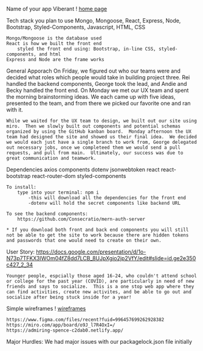Name of your app
    Viberant
        ! [home page](/img/ViberantHome.png)

Tech stack you plan to use
    Mongo, Mongoose, React, Express, Node, Bootstrap, Styled-Components, Javascript, HTML, CSS

    Mongo/Mongoose is the database used
    React is how we built the front end
        styled the front end using: Bootstrap, in-line CSS, styled-components, and html
    Express and Node are the frame works

General Apporach
    On Friday, we figured out who our teams were and decided what roles which people would take in building project three.  Rei handled the backend components, George took the lead, and Andie and Becky handled the front end.  On Monday we met our UX team and spent the morning brainstorming ideas. We each came up with five ideas, presented to the team, and from there we picked our favorite one and ran with it.  

    While we waited for the UX team to design, we built out our site using miro.  Then we slowly built out components and potential schemas organized by using the GitHub kanban board.  Monday afternoon the UX team had designed the site and showed us their final idea.  We decided we would each just have a single branch to work from, George delegated out necessary jobs, once we completeed them we would send a pull requests, and pull from main.  Ultimately, our success was due to great communication and teamwork.  

Dependencies
    axios
    components
    dotenv
    jsonwebtoken
    react
    react-bootstrap
    react-router-dom
    styled-components

    To install:
        type into your terminal: npm i
            -this will download all the dependencies for the front end
            -dotenv will hold the secret components like backend URL
    
    To see the backend components:
        https://github.com/Consecratio/mern-auth-server

    * If you download both front and back end components you will still not be able to get the site to work because there are hidden tokens and passwords that one would need to create on their own.


User Story:
https://docs.google.com/presentation/d/1o-N73p7TFKX3lWOm04fZ8dd7LCB_8UJpXgio2jp2VfY/edit#slide=id.ge2e350c427_2_34

    Younger people, espcially those aged 16-24, who couldn't attend school or college for the past year (COVID), are particularly in need of new friends and says to socialize.  This is a one stop web app where they can find activities, create new activites, and be able to go out and socialize after being stuck inside for a year!

Simple wireframes
    ! [wireframes](/img/Wireframes.png)

    https://www.figma.com/files/recent?fuid=996457699262928382
    https://miro.com/app/board/o9J_l7R4OxI=/
    https://admiring-spence-c2dab0.netlify.app/

Major Hurdles:
    We had major issues with our packagelock.json file initially
